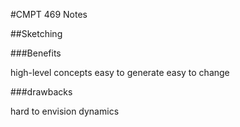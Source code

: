#CMPT 469 Notes

##Sketching

###Benefits

high-level concepts
easy to generate
easy to change

###drawbacks

hard to envision dynamics

